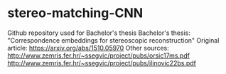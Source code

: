 # stereo-matching-CNN
Github repository used for Bachelor's thesis
Bachelor's thesis: "Correspondence embeddings for stereoscopic reconstruction"
Original article: https://arxiv.org/abs/1510.05970
Other sources:
http://www.zemris.fer.hr/~ssegvic/project/pubs/orsic17ms.pdf
http://www.zemris.fer.hr/~ssegvic/project/pubs/ilinovic22bs.pdf
